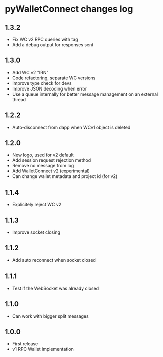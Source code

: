 
# pyWalletConnect changes log

## 1.3.2

* Fix WC v2 RPC queries with tag
* Add a debug output for responses sent

## 1.3.0

* Add WC v2 "IRN"
* Code refactoring, separate WC versions
* Improve type check for devs
* Improve JSON decoding when error
* Use a queue internally for better message management on an external thread

## 1.2.2

* Auto-disconnect from dapp when WCv1 object is deleted

## 1.2.0

* New logo, used for v2 default
* Add session request rejection method
* Remove no message from log
* Add WalletConnect v2 (experimental)
* Can change wallet metadata and project id (for v2)

## 1.1.4

* Explicitely reject WC v2

## 1.1.3

* Improve socket closing

## 1.1.2

* Add auto reconnect when socket closed

## 1.1.1

* Test if the WebSocket was already closed

## 1.1.0

* Can work with bigger split messages

## 1.0.0

* First release
* v1 RPC Wallet implementation
